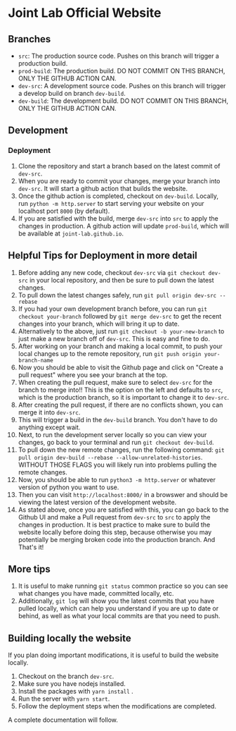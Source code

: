 # Joint Lab Official Website

## Branches

- `src`: The production source code. Pushes on this branch will trigger a production build.
- `prod-build`: The production build. DO NOT COMMIT ON THIS BRANCH, ONLY THE GITHUB ACTION CAN.
- `dev-src`: A development source code. Pushes on this branch will trigger a develop build on branch `dev-build`.
- `dev-build`: The development build. DO NOT COMMIT ON THIS BRANCH, ONLY THE GITHUB ACTION CAN.

## Development

### Deployment

1. Clone the repository and start a branch based on the latest commit of `dev-src`. 
2. When you are ready to commit your changes, merge your branch into `dev-src`. It will start a github action that builds the website. 
3. Once the github action is completed, checkout on `dev-build`. Locally, run `python -m http.server` to start serving your website on your localhost port `8000` (by default).
4. If you are satisfied with the build, merge `dev-src` into `src` to apply the changes in production. A github action will update `prod-build`, which will be available at `joint-lab.github.io`.

## Helpful Tips for Deployment in more detail
1. Before adding any new code, checkout `dev-src` via `git checkout dev-src` in your local repository, and then be sure to pull down the latest changes.
1. To pull down the latest changes safely, run `git pull origin dev-src --rebase` 
1. If you had your own development branch before, you can run `git checkout your-branch` followed by `git merge dev-src` to get the recent changes into your branch, which will bring it up to date. 
1. Alternatively to the above, just run `git checkout -b your-new-branch` to just make a new branch off of `dev-src`. This is easy and fine to do.
1. After working on your branch and making a local commit, to push your local changes up to the remote repository, run `git push origin your-branch-name`
1. Now you should be able to visit the Github page and click on "Create a pull request" where you see your branch at the top.
1. When creating the pull request, make sure to select `dev-src` for the branch to merge into!! This is the option on the left and defaults to `src`, which is the production branch, so it is important to change it to `dev-src`.
1. After creating the pull request, if there are no conflicts shown, you can merge it into `dev-src`.
1. This will trigger a build in the `dev-build` branch. You don't have to do anything except wait. 
1. Next, to run the development server locally so you can view your changes, go back to your terminal and run `git checkout dev-build`. 
1. To pull down the new remote changes, run the following command: `git pull origin dev-build --rebase --allow-unrelated-histories`. WITHOUT THOSE FLAGS you will likely run into problems pulling the remote changes.
1. Now, you should be able to run `python3 -m http.server` or whatever version of python you want to use.
1. Then you can visit `http://localhost:8000/` in a browswer and should be viewing the latest version of the development website. 
1. As stated above, once you are satisfied with this, you can go back to the Github UI and make a Pull request from `dev-src` to `src` to apply the changes in production. It is best practice to make sure to build the website locally before doing this step, because otherwise you may potentially be merging broken code into the production branch. And That's it!

## More tips
1. It is useful to make running `git status` common practice so you can see what changes you have made, committed locally, etc.
1. Additionally, `git log` will show you the latest commits that you have pulled locally, which can help you understand if you are up to date or behind, as well as what your local commits are that you need to push.

## Building locally the website
If you plan doing important modifications, it is useful to build the website locally.

1. Checkout on the branch `dev-src`.
2. Make sure you have nodejs installed.
3. Install the packages with `yarn install` .
4. Run the server with `yarn start`.
5. Follow the deployment steps when the modifications are completed.

A complete documentation will follow.



